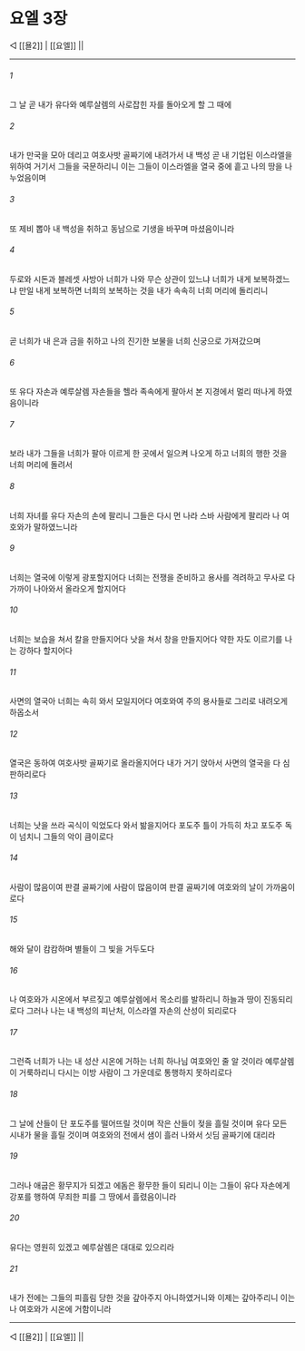 ﻿# 요엘 3장

◁ [[욜2]] | [[요엘]] ||
***

###### 1
그 날 곧 내가 유다와 예루살렘의 사로잡힌 자를 돌아오게 할 그 때에

###### 2
내가 만국을 모아 데리고 여호사밧 골짜기에 내려가서 내 백성 곧 내 기업된 이스라엘을 위하여 거기서 그들을 국문하리니 이는 그들이 이스라엘을 열국 중에 흩고 나의 땅을 나누었음이며

###### 3
또 제비 뽑아 내 백성을 취하고 동남으로 기생을 바꾸며 마셨음이니라

###### 4
두로와 시돈과 블레셋 사방아 너희가 나와 무슨 상관이 있느냐 너희가 내게 보복하겠느냐 만일 내게 보복하면 너희의 보복하는 것을 내가 속속히 너희 머리에 돌리리니

###### 5
곧 너희가 내 은과 금을 취하고 나의 진기한 보물을 너희 신궁으로 가져갔으며

###### 6
또 유다 자손과 예루살렘 자손들을 헬라 족속에게 팔아서 본 지경에서 멀리 떠나게 하였음이니라

###### 7
보라 내가 그들을 너희가 팔아 이르게 한 곳에서 일으켜 나오게 하고 너희의 행한 것을 너희 머리에 돌려서

###### 8
너희 자녀를 유다 자손의 손에 팔리니 그들은 다시 먼 나라 스바 사람에게 팔리라 나 여호와가 말하였느니라

###### 9
너희는 열국에 이렇게 광포할지어다 너희는 전쟁을 준비하고 용사를 격려하고 무사로 다 가까이 나아와서 올라오게 할지어다

###### 10
너희는 보습을 쳐서 칼을 만들지어다 낫을 쳐서 창을 만들지어다 약한 자도 이르기를 나는 강하다 할지어다

###### 11
사면의 열국아 너희는 속히 와서 모일지어다 여호와여 주의 용사들로 그리로 내려오게 하옵소서

###### 12
열국은 동하여 여호사밧 골짜기로 올라올지어다 내가 거기 앉아서 사면의 열국을 다 심판하리로다

###### 13
너희는 낫을 쓰라 곡식이 익었도다 와서 밞을지어다 포도주 틀이 가득히 차고 포도주 독이 넘치니 그들의 악이 큼이로다

###### 14
사람이 많음이여 판결 골짜기에 사람이 많음이여 판결 골짜기에 여호와의 날이 가까움이로다

###### 15
해와 달이 캄캄하며 별들이 그 빛을 거두도다

###### 16
나 여호와가 시온에서 부르짖고 예루살렘에서 목소리를 발하리니 하늘과 땅이 진동되리로다 그러나 나는 내 백성의 피난처, 이스라엘 자손의 산성이 되리로다

###### 17
그런즉 너희가 나는 내 성산 시온에 거하는 너희 하나님 여호와인 줄 알 것이라 예루살렘이 거룩하리니 다시는 이방 사람이 그 가운데로 통행하지 못하리로다

###### 18
그 날에 산들이 단 포도주를 떨어뜨릴 것이며 작은 산들이 젖을 흘릴 것이며 유다 모든 시내가 물을 흘릴 것이며 여호와의 전에서 샘이 흘러 나와서 싯딤 골짜기에 대리라

###### 19
그러나 애굽은 황무지가 되겠고 에돔은 황무한 들이 되리니 이는 그들이 유다 자손에게 강포를 행하여 무죄한 피를 그 땅에서 흘렸음이니라

###### 20
유다는 영원히 있겠고 예루살렘은 대대로 있으리라

###### 21
내가 전에는 그들의 피흘림 당한 것을 갚아주지 아니하였거니와 이제는 갚아주리니 이는 나 여호와가 시온에 거함이니라

***
◁ [[욜2]] | [[요엘]] ||